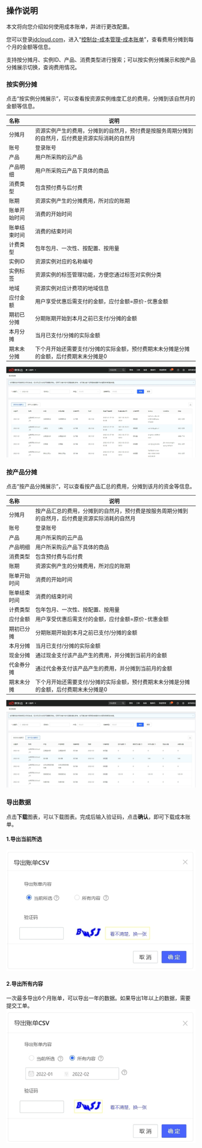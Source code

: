 ## **操作说明**

本文将向您介绍如何使用成本账单，并进行更改配置。

您可以登录[jdcloud.com](https://www.jdcloud.com/)，进入“[控制台-成本管理-成本账单](https://cost-allocation-console.jdcloud.com/list)”，查看费用分摊到每个月的金额等信息。

支持按分摊月、实例ID、产品、消费类型进行搜索；可以按实例分摊展示和按产品分摊展示切换，查询费用情况。

### 按实例分摊

点击“按实例分摊展示”，可以查看按资源实例维度汇总的费用，分摊到该自然月的金额等信息。

|  **名称**   | **说明**                                                     |
| :---------- | ----------------------------------------------------------- |
|   分摊月   | 资源实例产生的费用，分摊到的自然月，预付费是按服务周期分摊到的自然月，后付费是资源实际消耗的自然月 |
|账号|登录账号|
|产品|用户所采购的云产品|
|产品明细|用户所采购云产品下具体的商品|
|消费类型|包含预付费与后付费|
|账期|资源实例产生的分摊费用，所对应的账期|
|账单开始时间|消费的开始时间|
|账单结束时间|消费的结束时间|
|计费类型|包年包月、一次性、按配置、按用量|
|实例ID|资源实例对应的名称编号|
|实例标签|资源实例的标签管理功能，方便您通过标签对实例分类|
|地域|资源实例对应计费项的地域信息|
|应付金额|用户享受优惠后需支付的金额，应付金额=原价-优惠金额|
|期初已分摊|分期账期开始到本月之前已支付/分摊的金额|
|本月分摊|当月已支付/分摊的实际金额|
|期末未分摊|下个月开始还需要支付/分摊的实际金额，预付费期末未分摊是分摊的金额，后付费期末未分摊是0|

![guide1](../../../../image/Billingcost/guide1.png)
### 按产品分摊

点击“按产品分摊展示”，可以查看按产品汇总的费用，分摊到该月的资金等信息。

|  **名称**   | **说明**                                                     |
| :---------- | ----------------------------------------------------------- |
|分摊月|按产品汇总的费用，分摊到的自然月，预付费是按服务周期分摊到的自然月，后付费是资源实际消耗的自然月|
|账号|登录账号|
|产品|用户所采购的云产品|
|产品明细|用户所采购云产品下具体的商品|
|消费类型|包含预付费与后付费|
|账期|资源实例产生的分摊费用，所对应的账期|
|账单开始时间|消费的开始时间|
|账单结束时间|消费的结束时间|
|计费类型|包年包月、一次性、按配置、按用量|
|应付金额|用户享受优惠后需支付的金额，应付金额=原价-优惠金额|
|期初已分摊|分期账期开始到本月之前已支付/分摊的金额|
|本月分摊|当月已支付/分摊的实际金额|
|现金分摊|通过现金支付该产品产生的费用，并分摊到当前月的金额|
|代金券分摊|通过代金券支付该产品产生的费用，并分摊到当前月的金额|
|期末未分摊|下个月开始还需要支付/分摊的实际金额，预付费期末未分摊是分摊的金额，后付费期末未分摊是0|

![guide2](../../../../image/Billingcost/guide2.png)

### 导出数据

点击**下载**图表，可以下载图表。完成后输入验证码，点击**确认**，即可下载成本账单。

#### 1.导出当前所选

![export1](../../../../image/Billingcost/export1.png)

#### 2.导出所有内容

一次最多导出6个月账单，可以导出一年的数据。如果导出1年以上的数据，需要提交工单。
![export2](../../../../image/Billingcost/export2.png)
